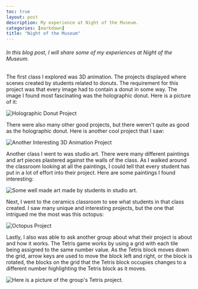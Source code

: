 ```yaml
---
toc: true
layout: post
description: My experience at Night of the Museum.
categories: [markdown]
title: "Night of the Museum"
---
```


###### In this blog post, I will share some of my experiences at Night of the Museum.

The first class I explored was 3D animation. The projects displayed where scenes created by students related to donuts. The requirement for this project was that every image had to contain a donut in some way. The image I found most fascinating was the holographic donut. Here is a picture of it:

![]({{site.baseurl}}/images/holographicdonut.png "Holographic Donut Project")

There were also many other good projects, but there weren't quite as good as the holographic donut. Here is another cool project that I saw:

![]({{site.baseurl}}/images/donut.png "Another Interesting 3D Animation Project")

Another class I went to was studio art. There were many different paintings and art pieces plastered against the walls of the class. As I walked around the classroom looking at all the paintings, I could tell that every student has put in a lot of effort into their project. Here are some paintings I found interesting:

![]({{site.baseurl}}/images/studioart.png "Some well made art made by students in studio art.")

Next, I went to the ceramics classroom to see what students in that class created. I saw many unique and interesting projects, but the one that intrigued me the most was this octopus:

![]({{site.baseurl}}/images/ceramics.png "Octopus Project")

Lastly, I also was able to ask another group about what their project is about and how it works. The Tetris game works by using a grid with each tile being assigned to the same number value. As the Tetris block moves down the grid, arrow keys are used to move the block left and right, or the block is rotated, the blocks on the grid that the Tetris block occupies changes to a different number highlighting the Tetris block as it moves.

![]({{site.baseurl}}/images/tetrisproject.png "Here is a picture of the group's Tetris project.")
